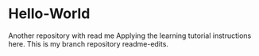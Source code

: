 # Hello-World
Another repository with read me
Applying the learning tutorial instructions here.
This is my branch repository readme-edits.
